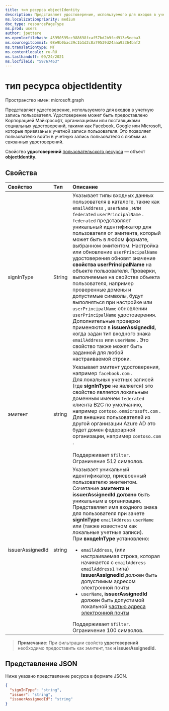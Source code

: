 ```yaml
---
title: тип ресурса objectIdentity
description: Представляет удостоверение, используемого для входов в учетную запись пользователя.
ms.localizationpriority: medium
doc_type: resourcePageType
ms.prod: users
author: jpettere
ms.openlocfilehash: 45950595cc988698fcaf57bd2b9fcd913e5eeba3
ms.sourcegitcommit: 08e9b0bac39c1b1d2c8a79539d24aaa93364baf2
ms.translationtype: MT
ms.contentlocale: ru-RU
ms.lasthandoff: 09/24/2021
ms.locfileid: "59767463"
---
```

# <a name="objectidentity-resource-type"></a>тип ресурса objectIdentity

Пространство имен: microsoft.graph

Представляет удостоверение, используемого для входов в учетную запись пользователя. Удостоверение может быть предоставлено Корпорацией Майкрософт, организациями или поставщиками социальных удостоверений, такими как Facebook, Google или Microsoft, которые привязаны к учетной записи пользователя. Это позволяет пользователю войти в учетную запись пользователя с любым из связанных удостоверений.

Свойство **удостоверений** [пользовательского ресурса](user.md) — объект **objectIdentity.**

## <a name="properties"></a>Свойства

| Свойство   | Тип |Описание|
|:---------------|:--------|:----------|
|signInType|String| Указывает типы входных данных пользователя в каталоге, такие как `emailAddress` , `userName` , или `federated` `userPrincipalName` . `federated` представляет уникальный идентификатор для пользователя от эмитента, который может быть в любом формате, выбранном эмитентом. Настройка или обновление `userPrincipalName` удостоверения обновят значение **свойства userPrincipalName** на объекте пользователя. Проверки, выполняемые на свойстве объекта пользователя, например проверенные домены и допустимые символы, будут выполняться при настройке или `userPrincipalName` обновлении `userPrincipalName` удостоверения. Дополнительные проверки применяются в **issuerAssignedId,** когда задан тип входного знака `emailAddress` или `userName` . Это свойство также может быть заданной для любой настраиваемой строки. |
|эмитент|string|Указывает эмитент удостоверения, например `facebook.com` .<br>Для локальных учетных записей (где **signInType** не является) это свойство является локальным доменным именем `federated` клиента B2C по умолчанию, например `contoso.onmicrosoft.com` .<br>Для внешних пользователей из другой организации Azure AD это будет домен федерарной организации, например `contoso.com` .<br><br>Поддерживает `$filter`. Ограничение 512 символов.|
|issuerAssignedId|string|Указывает уникальный идентификатор, присвоенный пользователю эмитентом. Сочетание **эмитента и** **issuerAssignedId должно** быть уникальным в организации. Представляет имя входного знака для пользователя при зачете **signInType** `emailAddress` `userName` или (также известном как локальные учетные записи).<br>При **входеInType** установлено: <ul><li>`emailAddress`, (или настраиваемая строка, которая начинается с `emailAddress` `emailAddress1` типа) **issuerAssignedId** должен быть допустимым адресом электронной почты</li><li>`userName`, **issuerAssignedId** должен быть допустимой локальной [частью адреса электронной почты](https://tools.ietf.org/html/rfc3696#section-3)</li></ul>Поддерживает `$filter`. Ограничение 100 символов.|

>**Примечание:** При фильтрации свойств **удостоверений** необходимо предоставить  как эмитент, так **и issuerAssignedId.**

## <a name="json-representation"></a>Представление JSON

Ниже указано представление ресурса в формате JSON.

<!-- {
  "blockType": "resource",
  "optionalProperties": [

  ],
  "@odata.type": "microsoft.graph.objectIdentity"
}-->

```json
{
  "signInType": "string",
  "issuer": "string",
  "issuerAssignedId": "string"
}
```

<!-- uuid: 8fcb5dbc-d5aa-4681-8e31-b001d5168d79
2015-10-25 14:57:30 UTC -->
<!--
{
  "type": "#page.annotation",
  "description": "objectIdentity resource",
  "keywords": "",
  "section": "documentation",
  "tocPath": "",
  "suppressions": []
}
-->

